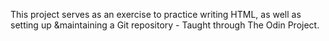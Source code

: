 This project serves as an exercise to practice writing HTML, as well as setting up &maintaining a Git repository - Taught through The Odin Project.